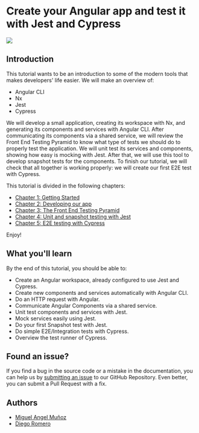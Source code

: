 [countries-app]: assets/countries-app.png

# Create your Angular app and test it with Jest and Cypress

![](https://github.com/malaga-front-end/nrwl-angular-jest-cypress-quickstart/workflows/Continuous%20Integration/badge.svg)

## Introduction

This tutorial wants to be an introduction to some of the modern tools that makes developers' life easier. We will make an overview of:

 - Angular CLI 
 - Nx
 - Jest
 - Cypress

 We will develop a small application, creating its workspace with Nx, and generating its components and services with Angular CLI. After communicating its components via a shared service, we will review the Front End Testing Pyramid to know what type of tests we should do to properly test the application. We will unit test its services and components, showing how easy is mocking with Jest. After that, we will use this tool to develop snapshot tests for the components. To finish our tutorial, we will check that all together is working properly: we will create our first E2E test with Cypress.

 This tutorial is divided in the following chapters:

- [Chapter 1: Getting Started](./tutorial/chapter-1-getting-started)
- [Chapter 2: Developing our app](./tutorial/chapter-2-developing-our-app)
- [Chapter 3: The Front End Testing Pyramid](./tutorial/chapter-3-the-fe-testing-pyramid)
- [Chapter 4: Unit and snapshot testing with Jest](./tutorial/chapter-4-unit-and-snapshot-testing-with-jest)
- [Chapter 5: E2E testing with Cypress](./tutorial/chapter-5-e2e-testing-with-cypress)

Enjoy!

## What you'll learn

By the end of this tutorial, you should be able to:

* Create an Angular workspace, already configured to use Jest and Cypress.
* Create new components and services automatically with Angular CLI.
* Do an HTTP request with Angular.
* Communicate Angular Components via a shared service.
* Unit test components and services with Jest.
* Mock services easily using Jest.
* Do your first Snapshot test with Jest.
* Do simple E2E/Integration tests with Cypress.
* Overview the test runner of Cypress.

## Found an issue?

If you find a bug in the source code or a mistake in the documentation, you can help us by [submitting an issue](https://github.com/malaga-front-end/nrwl-angular-jest-cypress-quickstart/issues/new) to our GitHub Repository. Even better, you can submit a Pull Request with a fix.

## Authors

* [Miguel Angel Muñoz](https://github.com/mamunoz-dev)
* [Diego Romero](https://github.com/diegorp)
